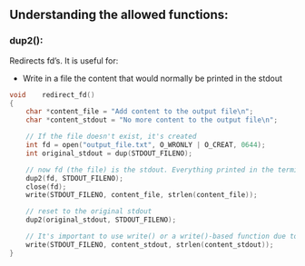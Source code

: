 ## Understanding the allowed functions:

### dup2():

Redirects fd’s. It is useful for:

- Write in a file the content that would normally be printed in the stdout

```c
void	redirect_fd()
{
	char *content_file = "Add content to the output file\n";
	char *content_stdout = "No more content to the output file\n";

	// If the file doesn't exist, it's created
	int	fd = open("output_file.txt", O_WRONLY | O_CREAT, 0644);
	int	original_stdout = dup(STDOUT_FILENO);

	// now fd (the file) is the stdout. Everything printed in the terminal is redirected to the file
	dup2(fd, STDOUT_FILENO);
	close(fd);
	write(STDOUT_FILENO, content_file, strlen(content_file));

	// reset to the original stdout
	dup2(original_stdout, STDOUT_FILENO);

	// It's important to use write() or a write()-based function due to how printf deals with buffers
	write(STDOUT_FILENO, content_stdout, strlen(content_stdout));
}
```
